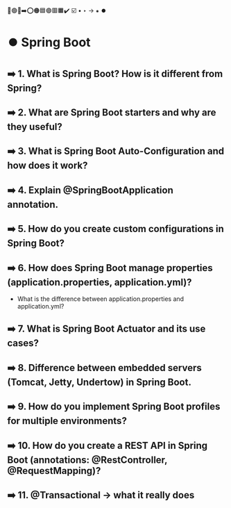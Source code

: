 🔵🟢🔴➡️⭕🟠🟦🟣🟥🟧✔️ ☑️ • ‣ → ⁕ ⏺️

# ⏺️ Spring Boot

## ➡️ 1. What is Spring Boot? How is it different from Spring?

## ➡️ 2. What are Spring Boot starters and why are they useful?

## ➡️ 3. What is Spring Boot Auto-Configuration and how does it work?

## ➡️ 4. Explain @SpringBootApplication annotation.

## ➡️ 5. How do you create custom configurations in Spring Boot?

## ➡️ 6. How does Spring Boot manage properties (application.properties, application.yml)?

- What is the difference between application.properties and application.yml?

## ➡️ 7. What is Spring Boot Actuator and its use cases?

## ➡️ 8. Difference between embedded servers (Tomcat, Jetty, Undertow) in Spring Boot.

## ➡️ 9. How do you implement Spring Boot profiles for multiple environments?

## ➡️ 10. How do you create a REST API in Spring Boot (annotations: @RestController, @RequestMapping)?

## ➡️ 11. @Transactional → what it really does
